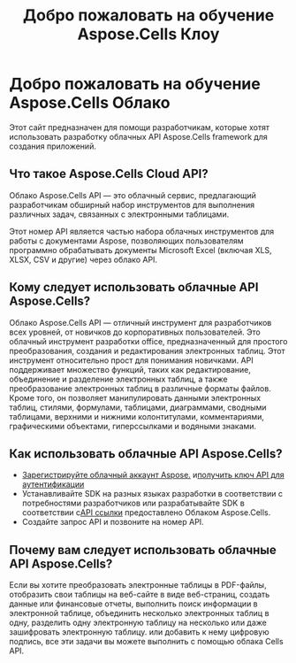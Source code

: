 ﻿---
title: Добро пожаловать на обучение Aspose.Cells Клоу
type: docs
url: /ru/learn-aspose-cells-cloud
description: Добро пожаловать на обучение Aspose.Cells Облако
weight: 10
---
# Добро пожаловать на обучение Aspose.Cells Облако

Этот сайт предназначен для помощи разработчикам, которые хотят использовать разработку облачных API Aspose.Cells framework для создания приложений.

## Что такое Aspose.Cells Cloud API?

 Облако Aspose.Cells API — это облачный сервис, предлагающий разработчикам обширный набор инструментов для выполнения различных задач, связанных с электронными таблицами.

Этот номер API является частью набора облачных инструментов для работы с документами Aspose, позволяющих пользователям программно обрабатывать документы Microsoft Excel (включая XLS, XLSX, CSV и другие) через облако API.

## Кому следует использовать облачные API Aspose.Cells?

Облако Aspose.Cells API — отличный инструмент для разработчиков всех уровней, от новичков до корпоративных пользователей. Это облачный инструмент разработки office, предназначенный для простого преобразования, создания и редактирования электронных таблиц. Этот инструмент относительно прост для понимания новичками. API поддерживает множество функций, таких как редактирование, объединение и разделение электронных таблиц, а также преобразование электронных таблиц в различные форматы файлов. Кроме того, он позволяет манипулировать данными электронных таблиц, стилями, формулами, таблицами, диаграммами, сводными таблицами, верхними и нижними колонтитулами, комментариями, графическими объектами, гиперссылками и водяными знаками.


## Как использовать облачные API Aspose.Cells?

- [Зарегистрируйте облачный аккаунт Aspose.](https://id.containerize.com/signup) и[получить ключ API для аутентификации](https://dashboard.aspose.cloud/applications)
- Устанавливайте SDK на разных языках разработки в соответствии с потребностями разработчиков или разрабатывайте SDK в соответствии с[API ссылки](https://reference.aspose.cloud/cells/) предоставлено Облаком Aspose.Cells.
- Создайте запрос API и позвоните на номер API.


## Почему вам следует использовать облачные API Aspose.Cells?

Если вы хотите преобразовать электронные таблицы в PDF-файлы, отобразить свои таблицы на веб-сайте в виде веб-страниц, создать данные или финансовые отчеты, выполнить поиск информации в электронной таблице, объединить несколько электронных таблиц в одну, разделить одну электронную таблицу на несколько или даже зашифровать электронную таблицу. или добавить к нему цифровую подпись, все эти задачи вы можете выполнить с помощью облака Cells API.


